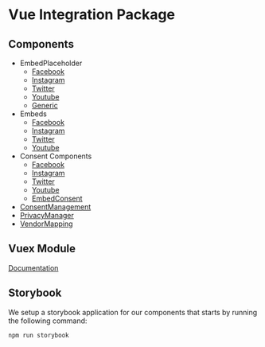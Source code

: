 # Vue Integration Package

## Components

* EmbedPlaceholder
  * [Facebook](components/EmbedFacebookPlaceholder#placeholder-component-for-facebook-embeds)
  * [Instagram](components/EmbedInstagramPlaceholder#placeholder-component-for-instagram-embeds)
  * [Twitter](components/EmbedTwitterPlaceholder#placeholder-component-for-twitter-embeds)
  * [Youtube](components/EmbedYoutubePlaceholder#placeholder-component-for-youtube-embeds)
  * [Generic](components/EmbedPlaceholder#placeholder-component-for-generic-embeds)
* Embeds
  * [Facebook](components/EmbedFacebook#component-for-facebook-embeds)
  * [Instagram](components/EmbedInstagram#component-for-instagram-embeds)
  * [Twitter](components/EmbedTwitter#component-for-twitter-embeds)
  * [Youtube](components/EmbedYoutube#component-for-youtube-embeds)
* Consent Components
  * [Facebook](components/EmbedFacebookConsent#consent-component-for-facebook-embeds)
  * [Instagram](components/EmbedInstagramConsent#consent-component-for-instagram-embeds)
  * [Twitter](components/EmbedTwitterConsent#consent-component-for-twitter-embeds)
  * [Youtube](components/EmbedYoutubeConsent#consent-component-for-youtube-embeds)
  * [EmbedConsent](components/EmbedConsent#consent-component-for-general-use)
* [ConsentManagement](components/ConsentManagement#consent-management-component)
* [PrivacyManager](components/PrivacyManager#privacymanager-component)
* [VendorMapping](components/VendorMapping#vendormapping-component)

## Vuex Module

[Documentation](vuex/sourcepoint#sourcepoint-vuex-module)

## Storybook

We setup a storybook application for our components that starts by running the following command:

```sh
npm run storybook
```
